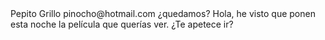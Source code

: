 <email>
	<remitente>
		<persona>
		<nombre> Pepito </nombre>
		<apellido> Grillo </apellido>
		</persona>
	</remitente>
	<destinatario>
		<direccion> pinocho@hotmail.com </direccion>
	</destinatario>
	<asunto>¿quedamos?</asunto>
	<mensaje> Hola, he visto que ponen esta noche la película que querías ver. ¿Te apetece ir?</mensaje>
</email>